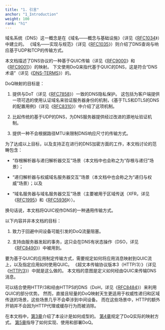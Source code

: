 ```yaml
---
title: "1. 引言"
anchor: "1_Introduction"
weight: 100
rank: "h1"
---
```


域名系统（DNS）这一概念是在《域名——概念与基础设施》（详见《[RFC1034]()》）中建立的。
《域名——实现与规范》（详见《[RFC1035]()》）则介绍了DNS查询与响应基于UDP和TCP的传输方式。

本文档描述了DNS协议的一种基于QUIC传输（详见《[RFC9000]()》和《[RFC9001]()》）的映射。
下文使用DoQ来指代基于QUIC的DNS，这是符合“DNS术语”（详见《[DNS-TERMS]()》）的。

DoQ映射的目标是：

1. 提供与DoT（详见《[RFC7858]()》）一致的DNS隐私保护。
这包括为客户端提供一项可选的使用认证域名来验证服务器身份的机制，《基于TLS和DTLS的DNS的配置用例》（详见《[RFC8310]()》）中介绍了这项机制。

2. 比起传统的基于UDP的DNS，为DNS服务器提供经过改进的源地址验证机制。

3. 提供一种不会根据路径MTU来限制DNS响应尺寸的传输方式。

为了达成以上目标，以及支持正在进行的DNS加密方面的工作，本文档讨论的范畴包含：

* “存根解析器与递归解析器交互”场景（本文档中也会称之为“存根与递归”场景）；

* “递归解析器与权威域名服务器交互”场景（本文档中也会称之为“递归与权威”场景）；以及

* “域名服务器与域名服务器交互”场景（主要被用于区域传送（XFR，详见《[RFC1995]()》和《[RFC5936]()》））。

换句话说，本文档将QUIC视作DNS的一种通用传输方式。

以下内容并非本文档的目标：

1. 致力于回避中间设备可能引发的DoQ流量阻塞。

2. 支持由服务器发起的事务，这只会在DNS有状态操作（DSO，详见《[RFC8490]()》）中被用到。

要为基于QUIC的应用制定传输方式，需要规定如何将应用消息映射到QUIC流上，以及指定应用如何使用QUIC。
《超文本传输协议版本3（HTTP/3）》（详见《[HTTP/3]()》）中就是这么做的。
本文档的意图是定义如何经由QUIC来传输DNS消息。

可以结合使用HTTP/3和经由HTTPS的DNS（DoH，详见《[RFC8484]()》）来利用QUIC的部分优势。
然而，直接且轻量的DoQ映射天生更适用于权威性递归和区域传送的场景，这些场景几乎不会牵涉到中间设备。
而在这些场景中，HTTP的额外开销并不会因为HTTP代理或缓存行为而被消除。

在本文档中，[第3章]()介绍了本设计是如何成型的。
[第4章]()规定了DoQ实际的映射方式。
[第5章]()指导了如何实现、使用和部署DoQ。
